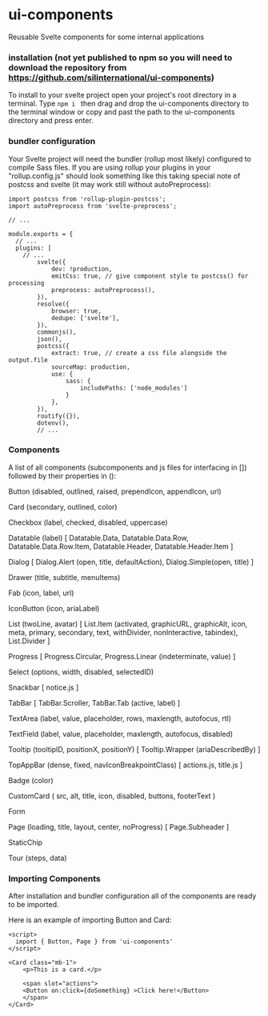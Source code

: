 # ui-components
Reusable Svelte components for some internal applications

### installation (not yet published to npm so you will need to download the repository from https://github.com/silinternational/ui-components)
To install to your svelte project open your project's root directory in a terminal. Type `npm i ` then drag and drop the ui-components directory to the terminal window or copy and past the path to the ui-components directory and press enter.

### bundler configuration
Your Svelte project will need the bundler (rollup most likely) configured to compile Sass files. If you are using rollup your plugins in your "rollup.config.js" should look something like this taking special note of postcss and svelte (it may work still without autoPreprocess):
```
import postcss from 'rollup-plugin-postcss';
import autoPreprocess from 'svelte-preprocess';

// ...

module.exports = {
  // ...
  plugins: [
    // ...
		svelte({
			dev: !production,
			emitCss: true, // give component style to postcss() for processing
			preprocess: autoPreprocess(),
		}),
		resolve({
			browser: true,
			dedupe: ['svelte'],
		}),
		commonjs(),
		json(),
		postcss({
			extract: true, // create a css file alongside the output.file
			sourceMap: production,
			use: {
				sass: {
					includePaths: ['node_modules']
				}
			},
		}),
		routify({}),
		dotenv(),
        // ...
```

### Components
A list of all components (subcomponents and js files for interfacing in []) followed by their properties in ():

Button (disabled, outlined, raised, prependIcon, appendIcon, url)

Card (secondary, outlined, color)

Checkbox (label, checked, disabled, uppercase)

Datatable (label) [
    Datatable.Data, Datatable.Data.Row, Datatable.Data.Row.Item, Datatable.Header, Datatable.Header.Item
]

Dialog [
    Dialog.Alert (open, title, defaultAction), Dialog.Simple(open, title)
]

Drawer (title, subtitle, menuItems)

Fab (icon, label, url)

IconButton (icon, ariaLabel)

List (twoLine, avatar) [
    List.Item (activated, graphicURL, graphicAlt, icon, meta, primary, secondary, text, withDivider, nonInteractive, tabindex), List.Divider
]

Progress [
    Progress.Circular, Progress.Linear (indeterminate, value)
]

Select (options, width, disabled, selectedID)

Snackbar [
    notice.js
]

TabBar [
    TabBar.Scroller, TabBar.Tab (active, label)
]

TextArea (label, value, placeholder, rows, maxlength, autofocus, rtl)

TextField (label, value, placeholder, maxlength, autofocus, disabled)

Tooltip (tooltipID, positionX, positionY) [
    Tooltip.Wrapper (ariaDescribedBy)
]

TopAppBar (dense, fixed, navIconBreakpointClass) [
    actions.js, title.js
]

Badge (color)

CustomCard (
    src, alt, title, icon, disabled, buttons, footerText
)

Form

Page (loading, title, layout, center, noProgress) [
    Page.Subheader
]

StaticChip

Tour (steps, data)

### Importing Components
After installation and bundler configuration all of the components are ready to be imported.

Here is an example of importing Button and Card:

```
<script>
  import { Button, Page } from 'ui-components'
</script>

<Card class="mb-1">
    <p>This is a card.</p>

    <span slot="actions">
    <Button on:click={doSomething} >Click here!</Button>
    </span>
</Card>
```